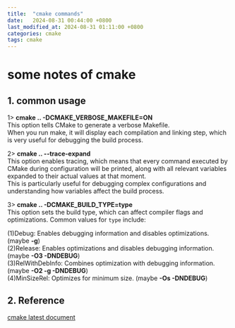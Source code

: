 ```yaml
---
title:  "cmake commands"
date:   2024-08-31 00:44:00 +0800
last_modified_at: 2024-08-31 01:11:00 +0800
categories: cmake
tags: cmake
---
```


# some notes of cmake  

## 1. common usage
1> **cmake .. -DCMAKE_VERBOSE_MAKEFILE=ON**  
This option tells CMake to generate a verbose Makefile.  
When you run make, it will display each compilation and linking step, which is very useful for debugging the build process.  

2> **cmake .. --trace-expand**  
This option enables tracing, which means that every command executed by CMake during configuration will be printed, along with all relevant variables expanded to their actual values at that moment.  
This is particularly useful for debugging complex configurations and understanding how variables affect the build process.  

3> **cmake .. -DCMAKE_BUILD_TYPE=type**  
This option sets the build type, which can affect compiler flags and optimizations. Common values for `type` include:  

(1)Debug: Enables debugging information and disables optimizations. (maybe **-g**)  
(2)Release: Enables optimizations and disables debugging information. (maybe **-O3 -DNDEBUG**)  
(3)RelWithDebInfo: Combines optimization with debugging information. (maybe **-O2 -g -DNDEBUG**)  
(4)MinSizeRel: Optimizes for minimum size. (maybe **-Os -DNDEBUG**)  

## 2. Reference  
[cmake latest document](https://cmake.org/cmake/help/latest/manual/cmake.1.html)
